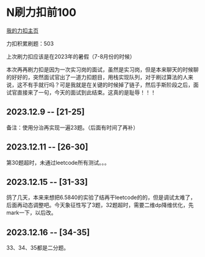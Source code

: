 # N刷力扣前100
[我的力扣主页](https://leetcode.cn/u/vvizardly-haibthfp/)

力扣积累刷题：503

上次刷力扣应该是在2023年的暑假（7-8月份的时候）

本次再再刷力扣是因为一次实习岗的面试，虽然是实习岗，但是本来聊天的时候聊的好好的，突然面试官出了一道力扣题目，用栈实现队列，对于刷过算法的人来说，这不有手就行吗？可是我就是在关键的时候掉了链子，然后手斯阶段之后，面试官直接来了一句，今天的面试到此结束。这真的是耻辱！！！

## 2023.12.9 -- [21-25]
备注：使用分治再实现一遍23题。（后面有时间了再补）

## 2023.12.11 -- [26-30]
第30题超时，未通过leetcode所有测试。。。

## 2023.12.15 -- [31-33]
鸽了几天，本来来想把6.5840的实验了结再干leetcode的的，但是调试太难了，后面再动态调整吧。今天象征性写了3题，32题超时，需要二维dp降维优化，先mark一下，以后改。

## 2023.12.16 -- [34-35]
33、34、35都是二分题。